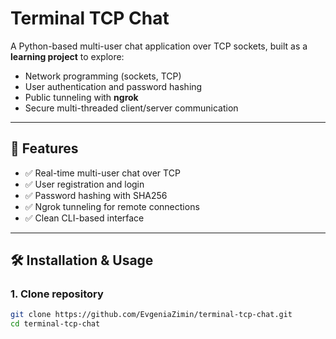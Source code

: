 # Terminal TCP Chat

A Python-based multi-user chat application over TCP sockets, built as a **learning project** to explore:
- Network programming (sockets, TCP)
- User authentication and password hashing
- Public tunneling with **ngrok**
- Secure multi-threaded client/server communication

---

## 🚀 Features
- ✅ Real-time multi-user chat over TCP
- ✅ User registration and login
- ✅ Password hashing with SHA256
- ✅ Ngrok tunneling for remote connections
- ✅ Clean CLI-based interface

---

## 🛠️ Installation & Usage

### 1. Clone repository
```bash
git clone https://github.com/EvgeniaZimin/terminal-tcp-chat.git
cd terminal-tcp-chat
